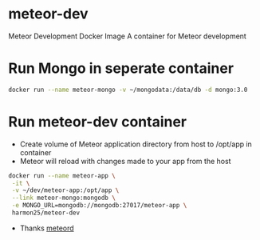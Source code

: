 # meteor-dev
Meteor Development Docker Image
A container for Meteor development

# Run Mongo in seperate container
```bash
docker run --name meteor-mongo -v ~/mongodata:/data/db -d mongo:3.0
```
# Run meteor-dev container
- Create volume of Meteor application directory from host to /opt/app in container
- Meteor will reload with changes made to your app from the host
```bash
docker run --name meteor-app \
 -it \
 -v ~/dev/meteor-app:/opt/app \
 --link meteor-mongo:mongodb \
 -e MONGO_URL=mongodb://mongodb:27017/meteor-app \
 harmon25/meteor-dev
```

- Thanks [meteord](https://github.com/meteorhacks/meteord)
